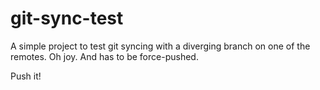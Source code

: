 # git-sync-test

A simple project to test git syncing with a diverging branch on one of the remotes. Oh joy. And has to be force-pushed.

Push it!